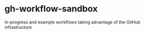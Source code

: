 # gh-workflow-sandbox
In-progress and example workflows taking advantage of the GitHub infrastructure
